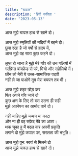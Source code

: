 ```yaml
---
title: "चावल"
description: 'हिंदी कविता '
date: "2023-05-13"
---
```

आज मुझे चावल हाथ से खाने दो। 

आज मुझे स्मृतियों की नदियों में बहने दो।     
छुपा रखा है जो वर्षो से ह्रदय में,     
आज मुझे वह सारा कुछ कहने दो।     

लुप्त हो जाना है मुझे मेरे गाँव की उन गलियों में     
गर्लफ्रेंड बॉयफ्रेंड से परे, मित्रो और सहेलियों में।     
छीन लो मेरी ये उच्च-सामाजिक पदवी     
नहीं ले जा पाओगे तुम मेरा बचपन तब भी।     

आज मुझे शहर छोड़ कर    
फिर अपने गाँव जाने दो     
कुछ क्षण के लिए तो बस उतना ही सही      
मुझे अपनेपन का आमोद पाने दो।     

नहीं चाहिए मुझे चम्मच या काटा       
और ना ही वह सफ़ेद मैदे का आटा।      
थक चूका हु मैं बदल कर अपनी प्रकृति       
लगाने दो मुझे कपाल पर, सरलता की भभूति।       

आज मुझे पुनः स्वयं से मिलने दो      
आज मुझे चावल हाथ से खाने दो।     
